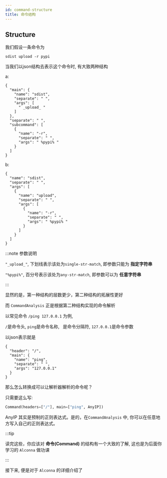 ```yaml
---
id: command-structure
title: 命令结构
---
```


## Structure

我们假设一条命令为
```
sdist upload -r pypi
```

当我们以json结构去表示这个命令时, 有大致两种结构

a:
```json5
{
  "main": {
    "name": "sdist",
    "separate": " ",
    "args": [
      " _upload_ "
    ]
  },
  "separate": " ",
  "subcommand": [
    {
      "name": "-r",
      "separate": " ",
      "args": " %pypi% "
    }
  ]
}
```
b:
```json5
{
  "name": "sdist",
  "separate": " ",
  "args": [
    {
      "name": "upload",
      "separate": " ",
      "args": [
        {
          "name": "-r",
          "separate": " ",
          "args": " %pypi% "
        }
      ]
    }
  ]
}
```

:::note 参数说明

`"_upload_"`, 下划线表示该处为`single-str-match`, 即参数只能为 **指定字符串**

`"%pypi%"`, 百分号表示该处为`any-str-match`, 即参数可以为 **任意字符串**

:::

显然的是，第一种结构的层数更少，第二种结构的拓展性更好

而 `CommandAnalysis` 正是根据第二种结构实现的命令解析

以常见命令 `/ping 127.0.0.1` 为例, 

`/`是命令头, `ping`是命令名称, ` `是命令分隔符, `127.0.0.1`是命令参数

以json表示就是
```json5
{
  "header": "/",
  "main": {
    "name": "ping",
    "separate": " ",
    "args": "127.0.0.1"
  }
}
```

那么怎么转换成可以让解析器解析的命令呢？

只需要这么写:

```python
Command(headers=["/"], main=["ping", AnyIP])
```
AnyIP 其实是预制的正则表达式。是的，在`CommandAnalysis` 中, 你可以在任意地方写入自己的正则表达式。

:::tip

读完这些，你应该对 **命令(Command)** 的结构有一个大致的了解, 这也是为后面你学习的 `Alconna` 做功课

:::

接下来, 便是对于 `Alconna` 的详细介绍了